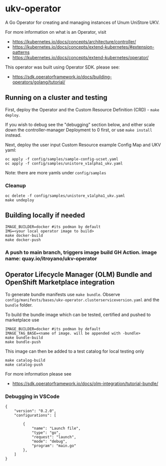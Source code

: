 # ukv-operator
A Go Operator for creating and managing instances of Unum UniStore UKV.

For more information on what is an Operator, visit 
- https://kubernetes.io/docs/concepts/architecture/controller/
- https://kubernetes.io/docs/concepts/extend-kubernetes/#extension-patterns
- https://kubernetes.io/docs/concepts/extend-kubernetes/operator/

This operator was built using Operator SDK. please see: 
- https://sdk.operatorframework.io/docs/building-operators/golang/tutorial/


## Running on a cluster and testing

First, deploy the Operator and the Custom Resource Definition (CRD) - `make deploy`.

If you wish to debug see the "debugging" section below, and either scale down the controller-manager Deployment to 0 first, or use `make install` instead.

Next, deploy the user input Custom Resource example Config Map and UKV yaml:
```
oc apply -f config/samples/sample-config-ucset.yaml
oc apply -f config/samples/unistore_v1alpha1_ukv.yaml 
```
Note: there are more yamls under `config/samples`

### Cleanup
```
oc delete -f config/samples/unistore_v1alpha1_ukv.yaml 
make undeploy
```

## Building locally if needed
```
IMAGE_BUILDER=docker #its podman by default
IMG=<your local operator image to build>
make docker-build
make docker-push
```

### A push to main branch, triggers image build GH Action. image name: quay.io/itroyano/ukv-operator

## Operator Lifecycle Manager (OLM) Bundle and OpenShift Marketplace integration

To generate bundle manifests use `make bundle`.
Observe `config/manifests/bases/ukv-operator.clusterserviceversion.yaml` and the `bundle` folder.

To build the bundle image which can be tested, certified and pushed to marketplace use 
```
IMAGE_BUILDER=docker #its podman by default
IMAGE_TAG_BASE=<name of image. will be appended with -bundle>
make bundle-build
make bundle-push
```

This image can then be added to a test catalog for local testing only
```
make catalog-build
make catalog-push
```

For more information please see
-  https://sdk.operatorframework.io/docs/olm-integration/tutorial-bundle/

### Debugging in VSCode
```
{
    "version": "0.2.0",
    "configurations": [
        
        {
            "name": "Launch file",
            "type": "go",
            "request": "launch",
            "mode": "debug",
            "program": "main.go"
        },
    ]
}
```